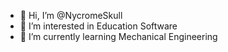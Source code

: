 - 👋 Hi, I’m @NycromeSkull
- 👀 I’m interested in Education Software
- 🌱 I’m currently learning Mechanical Engineering

<!---
NycromeSkull/NycromeSkull is a ✨ special ✨ repository because its `README.md` (this file) appears on your GitHub profile.
You can click the Preview link to take a look at your changes.
--->
